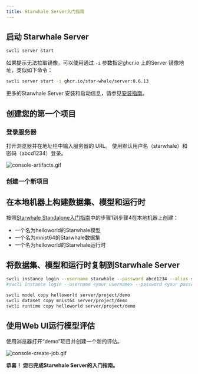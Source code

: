 ```yaml
---
title: Starwhale Server入门指南
---
```


## 启动 Starwhale Server

```bash
swcli server start
```

如果提示无法拉取镜像，可以使用通过 `-i` 参数指定ghcr.io 上的Server 镜像地址，类似如下命令：

```bash
swcli server start -i ghcr.io/star-whale/server:0.6.13
```

更多的Starwhale Server 安装和启动信息，请参见[安装指南](../server/installation/index.md)。

## 创建您的第一个项目

### 登录服务器

打开浏览器并在地址栏中输入服务器的 URL。 使用默认用户名（starwhale）和密码（abcd1234）登录。

![console-artifacts.gif](https://starwhale-examples.oss-cn-beijing.aliyuncs.com/docs/console-artifacts.gif)

### 创建一个新项目

## 在本地机器上构建数据集、模型和运行时

按照[Starwhale Standalone入门指南](standalone)中的步骤1到步骤4在本地机器上创建：

- 一个名为helloworld的Starwhale模型
- 一个名为mnist64的Starwhale数据集
- 一个名为helloworld的Starwhale运行时

## 将数据集、模型和运行时复制到Starwhale Server

```bash
swcli instance login --username starwhale --password abcd1234 --alias server http://127.0.0.1:8082
#swcli instance login --username <your username> --password <your password> --alias server <Your Server URL>

swcli model copy helloworld server/project/demo
swcli dataset copy mnist64 server/project/demo
swcli runtime copy helloworld server/project/demo
```

## 使用Web UI运行模型评估

使用浏览器打开“demo”项目并创建一个新的评估。

![console-create-job.gif](https://starwhale-examples.oss-cn-beijing.aliyuncs.com/docs/console-create-job.gif)

**恭喜！ 您已完成Starwhale Server的入门指南。**
